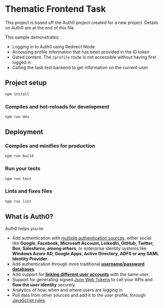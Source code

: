 # Thematic Frontend Task

This project is based off the Auth0 project created for a new project. Details on Auth0 are at the end of this file.

This sample demonstrates:

-   Logging in to Auth0 using Redirect Mode
-   Accessing profile information that has been provided in the ID token
-   Gated content. The `/profile` route is not accessible without having first logged in
-   Calling the task test backend to get information on the current-user

## Project setup

```bash
npm install
```

### Compiles and hot-reloads for development

```bash
npm run dev
```

## Deployment

### Compiles and minifies for production

```bash
npm run build
```

### Run your tests

```bash
npm run test
```

### Lints and fixes files

```bash
npm run lint
```

## What is Auth0?

Auth0 helps you to:

-   Add authentication with [multiple authentication sources](https://docs.auth0.com/identityproviders), either social like **Google, Facebook, Microsoft Account, LinkedIn, GitHub, Twitter, Box, Salesforce, among others**, or enterprise identity systems like **Windows Azure AD, Google Apps, Active Directory, ADFS or any SAML Identity Provider**.
-   Add authentication through more traditional **[username/password databases](https://docs.auth0.com/mysql-connection-tutorial)**.
-   Add support for **[linking different user accounts](https://docs.auth0.com/link-accounts)** with the same user.
-   Support for generating signed [Json Web Tokens](https://docs.auth0.com/jwt) to call your APIs and **flow the user identity** securely.
-   Analytics of how, when and where users are logging in.
-   Pull data from other sources and add it to the user profile, through [JavaScript rules](https://docs.auth0.com/rules).
